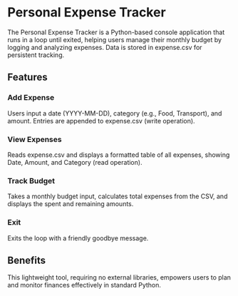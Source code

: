 # Personal Expense Tracker

The Personal Expense Tracker is a Python-based console application that runs in a loop until exited, helping users manage their monthly budget by logging and analyzing expenses. Data is stored in expense.csv for persistent tracking.

## Features





### Add Expense
Users input a date (YYYY-MM-DD), category (e.g., Food, Transport), and amount. Entries are appended to expense.csv (write operation).



### View Expenses
Reads expense.csv and displays a formatted table of all expenses, showing Date, Amount, and Category (read operation).



### Track Budget
Takes a monthly budget input, calculates total expenses from the CSV, and displays the spent and remaining amounts.



### Exit
Exits the loop with a friendly goodbye message.

## Benefits

This lightweight tool, requiring no external libraries, empowers users to plan and monitor finances effectively in standard Python.
